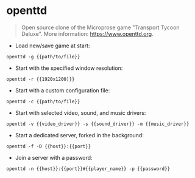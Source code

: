 # openttd

> Open source clone of the Microprose game "Transport Tycoon Deluxe".
> More information: <https://www.openttd.org>.

- Load new/save game at start:

`openttd -g {{path/to/file}}`

- Start with the specified window resolution:

`openttd -r {{1920x1200)}}`

- Start with a custom configuration file:

`openttd -c {{path/to/file}}`

- Start with selected video, sound, and music drivers:

`openttd -v {{video_driver}} -s {{sound_driver}} -m {{music_driver}}`

- Start a dedicated server, forked in the background:

`openttd -f -D {{host}}:{{port}}`

- Join a server with a password:

`openttd -n {{host}}:{{port}}#{{player_name}} -p {{password}}`
